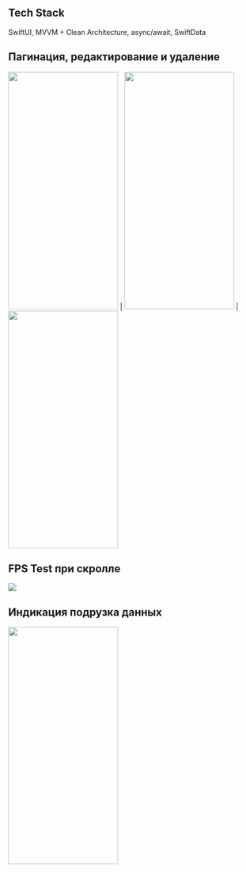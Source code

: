 ## Tech Stack
SwiftUI, MVVM + Clean Architecture, async/await, SwiftData

## Пагинация, редактирование и удаление
<img src="https://media4.giphy.com/media/v1.Y2lkPTc5MGI3NjExa3QxMzY3bnVwbTh2M3o0ZWdlaGVjenBkbHJ6dHZrY29ieTNkeDF3MyZlcD12MV9pbnRlcm5hbF9naWZfYnlfaWQmY3Q9Zw/aGucpsXo82PTfaSvy2/giphy.gif" width="222" height="480"> | <img src="https://github.com/user-attachments/assets/6e2479c2-878d-4cff-bd88-9faae726e77b" width="222" height="480"> | <img src="https://github.com/user-attachments/assets/85cae009-2646-4eb8-bb27-f9f574a11719" width="222" height="480">



## FPS Test при скролле 
<img src="https://github.com/user-attachments/assets/e1b10802-5af9-4d21-bc66-b2cee46ab82c">

## Индикация подрузка данных
<img src="https://github.com/user-attachments/assets/819face8-d598-4c61-8e89-4582d649c9f9"  width="222" height="480">

